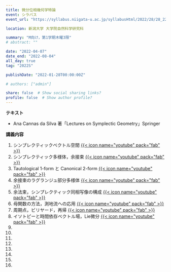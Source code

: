 ```yaml
---
title: 微分位相幾何学特論
event: シラバス
event_url: "https://syllabus.niigata-u.ac.jp/syllabusHtml/2022/28/28_220F3163_ja_JP.html"

location: 新潟大学 大学院自然科学研究科

summary: "M向け，第1学期木曜3限"
# abstract: ""

date: "2022-04-07"
date_end: "2022-08-04"
all_day: true
tag: "2022S"

publishDate: "2022-01-28T00:00:00Z"

# authors: ["admin"]

share: false  # Show social sharing links?
profile: false  # Show author profile?
---
```

**テキスト**
- Ana Cannas da Silva 著「Lectures on Symplectic Geometry」Springer

**講義内容**
1. シンプレクティックベクトル空間
	[{{< icon name="youtube" pack="fab" >}}](https://youtu.be/5LlySBB_iPY)
2. シンプレクティック多様体，余接束
	[{{< icon name="youtube" pack="fab" >}}](https://youtu.be/F4oo7XLoI9U)
3. Tautological 1-form と Canonical 2-form
	[{{< icon name="youtube" pack="fab" >}}](https://youtu.be/E2yQgo86_yQ)
4. 余接束のラグランジュ部分多様体
	[{{< icon name="youtube" pack="fab" >}}](https://youtu.be/QpVl1kr0dZQ)
5. 余法束，シンプレクティック同相写像の構成
	[{{< icon name="youtube" pack="fab" >}}](https://youtu.be/qO0aGdS7_kM)
6. 母関数の方法，測地流への応用
	[{{< icon name="youtube" pack="fab" >}}](https://youtu.be/mAHcxYJGwEs)
7. 周期点，ビリヤード，再帰
	[{{< icon name="youtube" pack="fab" >}}](https://youtu.be/sG_Me2xdKzE)
8. イソトピーと時間依存ベクトル場，Lie微分
	[{{< icon name="youtube" pack="fab" >}}](https://youtu.be/8Jsjc9aF9h4)
9. 
10. 
11. 
12. 
13. 
14. 
15. 
16. 
